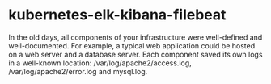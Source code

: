 # kubernetes-elk-kibana-filebeat
In the old days, all components of your infrastructure were well-defined and well-documented. For example, a typical web application could be hosted on a web server and a database server. Each component saved its own logs in a well-known location: /var/log/apache2/access.log, /var/log/apache2/error.log and mysql.log.
